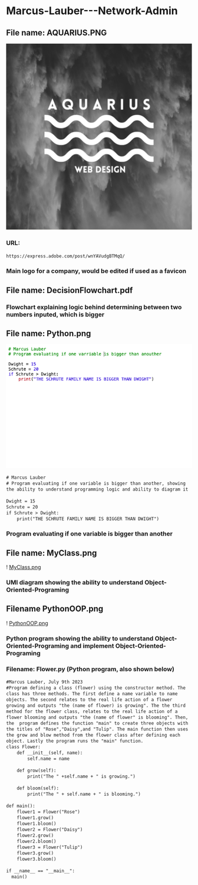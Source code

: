 # Marcus-Lauber---Network-Admin

## File name: AQUARIUS.PNG 
![test](/AQUARIUS.png)
### URL:
`https://express.adobe.com/post/wnYAVudgBTMqQ/`
### Main logo for a company, would be edited if used as a favicon

## File name: DecisionFlowchart.pdf
### Flowchart explaining logic behind determining between two numbers inputed, which is bigger

## File name: Python.png
![Python.png](/Python.png)
```
# Marcus Lauber
# Program evaluating if one variable is bigger than another, showing the ability to understand programming logic and ability to diagram it 

Dwight = 15
Schrute = 20
if Schrute > Dwight:
	print("THE SCHRUTE FAMILY NAME IS BIGGER THAN DWIGHT")
```
### Program evaluating if one variable is bigger than another

## File name: MyClass.png
! [MyClass.png](/MyClass.png)
### UMl diagram showing the ability to understand Object-Oriented-Programing

## Filename PythonOOP.png
! [PythonOOP.png](/PythonOOP.png)
### Python program showing the ability to understand Object-Oriented-Programing and implement Object-Oriented-Programing
### Filename: Flower.py (Python program, also shown below)
```
#Marcus Lauber, July 9th 2023
#Program defining a class (flower) using the constructor method. The class has three methods. The first define a name variable to name objects. The second relates to the real life action of a flower growing and outputs "the (name of flower) is growing". The the third method for the flower class, relates to the real life action of a flower blooming and outputs "the (name of flower" is blooming". Then, the  program defines the function "main" to create three objects with the titles of "Rose","Daisy",and "Tulip". The main function then uses the grow and blow method from the flower class after defining each object. Lastly the program runs the "main" function.
class Flower:
    def __init__(self, name):
        self.name = name

    def grow(self):
        print("The " +self.name + " is growing.")

    def bloom(self):
        print("The " + self.name + " is blooming.")

def main():
    flower1 = Flower("Rose")
    flower1.grow()
    flower1.bloom()
    flower2 = Flower("Daisy")
    flower2.grow()
    flower2.bloom()
    flower3 = Flower("Tulip")
    flower3.grow()
    flower3.bloom()

if __name__ == "__main__":
  main()
```

